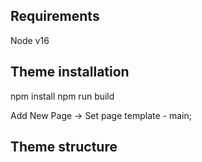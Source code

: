 ## Requirements

Node v16

## Theme installation

npm install
npm run build

Add New Page -> Set page template - main;


## Theme structure
